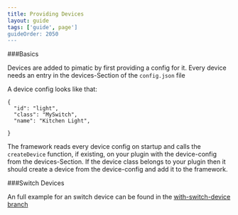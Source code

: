```yaml
---
title: Providing Devices
layout: guide
tags: ['guide', page']
guideOrder: 2050
---
```


###Basics

Devices are added to pimatic by first providing a config for it. Every device needs an entry in the devices-Section 
of the `config.json` file

A device config looks like that:

    { 
      "id": "light",
      "class": "MySwitch",
      "name": "Kitchen Light",
      
    }

The framework reads every device config on startup and calls the `createDevice` function, if existing, on your plugin
with the device-config from the devices-Section. If the device class belongs to your plugin then it should create a device
from the device-config and add it to the framework.

<script src="https://gist.github.com/sweetpi/9143534.js"></script>

###Switch Devices

An full example for an switch device can be found in the 
[with-switch-device branch](https://github.com/pimatic/pimatic-plugin-template/tree/with-switch-device)